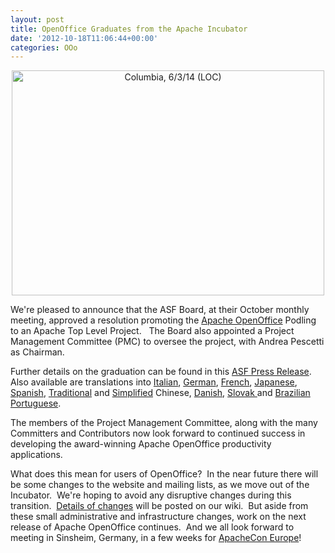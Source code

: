 ```yaml
---
layout: post
title: OpenOffice Graduates from the Apache Incubator
date: '2012-10-18T11:06:44+00:00'
categories: OOo
---
```

<div align="center"> <a href="http://www.flickr.com/photos/library_of_congress/5497263332/" title="Columbia, 6/3/14 (LOC) by The Library of Congress, on Flickr"><img width="500" height="360" src="http://farm6.staticflickr.com/5013/5497263332_28b6b615be.jpg" alt="Columbia, 6/3/14 (LOC)" /></a> </div> 
  <p> </p> 
  <p>We're pleased to announce that the ASF Board, at their October monthly meeting, approved a resolution promoting the <a href="http://www.openoffice.org/">Apache OpenOffice</a> Podling to an Apache Top Level Project.&nbsp;&nbsp; The Board also appointed a Project Management Committee (PMC) to oversee the project, with Andrea Pescetti as Chairman.&nbsp;&nbsp; <br /> </p> 
  <p>Further details on the graduation can be found in this <a href="https://blogs.apache.org/foundation/entry/the_apache_software_foundation_announces35">ASF Press Release</a>.&nbsp; Also available are translations into <a href="http://www.openoffice.org/it/stampa/comunicati/aoo-graduation.html">Italian</a>, <a href="http://www.openoffice.org/de/presse/pressemitteilung_20121018_Graduierung.html">German</a>, <a href="http://www.openoffice.org/fr/news/2012-10-graduation.html">French</a>, <a href="http://www.openoffice.org/ja/news/graduation.html">Japanese</a>, <a href="http://www.openoffice.org/es/noticias/graduacion.html">Spanish</a>, <a href="http://www.openoffice.org/zh-tw/news/graduation.html">Traditional</a> and <a href="http://www.openoffice.org/zh-cn/news/graduation.html">Simplified</a> Chinese, <a href="http://www.openoffice.org/da/graduation.html">Danish</a>, <a href="http://www.openoffice.org/sk/news/aoo_graduation.html">Slovak </a>and <a href="http://www.openoffice.org/pt-br/news/aoo_gratuation.html">Brazilian Portuguese</a>.<br /></p> 
  <p>The members of the Project Management Committee, along with the many 
Committers and Contributors now look forward to continued success in
developing the award-winning Apache OpenOffice productivity 
applications.&nbsp; <br /></p> 
  <p>What does this mean for users of OpenOffice?&nbsp; In the near future there will be some changes to the website and mailing lists, as we move out of the Incubator.&nbsp; We're hoping to avoid any disruptive changes during this transition.&nbsp; <a href="https://cwiki.apache.org/confluence/display/OOOUSERS/Graduation+Infrastructure+Changes">Details of changes</a> will be posted on our wiki.&nbsp; But aside from these small administrative and infrastructure changes, work on the next release of Apache OpenOffice continues.&nbsp; And we all look forward to meeting in Sinsheim, Germany, in a few weeks for <a href="http://www.apachecon.eu/">ApacheCon Europe</a>!<br /></p> 
  <p> </p> 
  <p><span name="Andrea Pescetti" class="gD"><br /></span></p>
